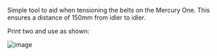 Simple tool to aid when tensioning the belts on the Mercury One.
This ensures a distance of 150mm from idler to idler.

Print two and use as shown:

![image](https://user-images.githubusercontent.com/30688588/133139213-ea956bdc-4012-45c8-aa49-6c41839283c7.png)
